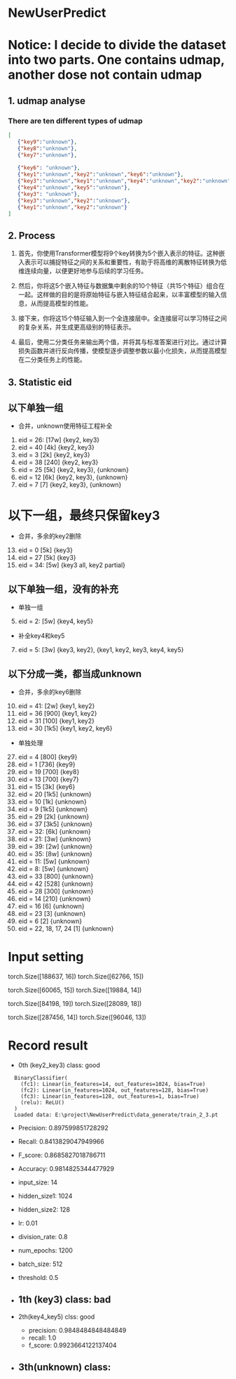 # NewUserPredict

# Notice: I decide to divide the dataset into two parts. One contains udmap, another dose not contain udmap

## 1. udmap analyse

### There are ten different types of udmap

```json
[
   {"key9":"unknown"},
   {"key8":"unknown"},
   {"key7":"unknown"},
   
   {"key6": "unknown"},
   {"key1":"unknown","key2":"unknown","key6":"unknown"},
   {"key3":"unknown","key1":"unknown","key4":"unknown","key2":"unknown","key5":"unknown"},
   {"key4":"unknown","key5":"unknown"},
   {"key3": "unknown"},
   {"key3":"unknown","key2":"unknown"},
   {"key1":"unknown","key2":"unknown"}
]
```

## 2. Process

1. 首先，你使用Transformer模型将9个key转换为5个嵌入表示的特征。这种嵌入表示可以捕捉特征之间的关系和重要性，有助于将高维的离散特征转换为低维连续向量，以便更好地参与后续的学习任务。

2. 然后，你将这5个嵌入特征与数据集中剩余的10个特征（共15个特征）组合在一起。这样做的目的是将原始特征与嵌入特征结合起来，以丰富模型的输入信息，从而提高模型的性能。

3. 接下来，你将这15个特征输入到一个全连接层中。全连接层可以学习特征之间的复杂关系，并生成更高级别的特征表示。

4. 最后，使用二分类任务来输出两个值，并将其与标准答案进行对比。通过计算损失函数并进行反向传播，使模型逐步调整参数以最小化损失，从而提高模型在二分类任务上的性能。

## 3. Statistic eid

## 以下单独一组
- 合并，unknown使用特征工程补全
1. eid = 26: [17w] {key2, key3}
16. eid = 40 [4k]  {key2, key3}
20. eid = 3  [2k]  {key2, key3}
33. eid = 38 [240] {key2, key3}
14. eid = 25 [5k]  {key2, key3}, {unknown}
12. eid = 12  [6k] {key2, key3}, {unknown}
36. eid = 7  [7]   {key2, key3}, {unknown}

# 以下一组，最终只保留key3
- 合并，多余的key2删除
13. eid = 0   [5k] {key3}
15. eid = 27 [5k]  {key3}
6. eid = 34: [5w]  {key3 all, key2 partial}


## 以下单独一组，没有的补充
- 单独一组
5. eid = 2:  [5w]  {key4, key5}

- 补全key4和key5
7. eid = 5:  [3w]  {key3, key2}, {key1, key2, key3, key4, key5}

## 以下分成一类，都当成unknown
- 合并，多余的key6删除
10. eid = 41: [2w] {key1, key2}
25. eid = 36 [900] {key1, key2}
35. eid = 31 [100] {key1, key2}
22. eid = 30 [1k5] {key1, key2, key6}

- 单独处理
27. eid = 4  [800] {key9}
28. eid = 1  [736] {key9}
29. eid = 19 [700] {key8}
30. eid = 13 [700] {key7}
18. eid = 15 [3k]  {key6}
23. eid = 20 [1k5] {unknown}
24. eid = 10 [1k]  {unknown}
21. eid = 9  [1k5] {unknown}
19. eid = 29 [2k]  {unknown}
17. eid = 37 [3k5] {unknown}
11. eid = 32: [6k] {unknown}
8. eid = 21: [3w]  {unknown}
9. eid = 39: [2w]  {unknown}
2. eid = 35: [8w]  {unknown}
3. eid = 11: [5w]  {unknown}
4. eid = 8:  [5w]  {unknown}
26. eid = 33 [800] {unknown}
31. eid = 42 [528] {unknown}
32. eid = 28 [300] {unknown}
34. eid = 14 [210] {unknown}
37. eid = 16 [6]   {unknown}
38. eid = 23 [3]   {unknown}
39. eid = 6  [2]   {unknown}
40. eid = 22, 18, 17, 24 [1]   {unknown}

# Input setting
torch.Size([188637, 16])
torch.Size([62766, 15])

torch.Size([60065, 15])
torch.Size([19884, 14])

torch.Size([84198, 19])
torch.Size([28089, 18])

torch.Size([287456, 14])
torch.Size([96046, 13])
# Record result

- 0th (key2_key3) class: good 
```
  BinaryClassifier(
    (fc1): Linear(in_features=14, out_features=1024, bias=True)
    (fc2): Linear(in_features=1024, out_features=128, bias=True)
    (fc3): Linear(in_features=128, out_features=1, bias=True)
    (relu): ReLU()
  )
  Loaded data: E:\project\NewUserPredict\data_generate/train_2_3.pt
```

  - Precision: 0.897599851728292
  - Recall: 0.8413829047949966
  - F_score: 0.8685827018786711
  - Accuracy: 0.9814825344477929
  - input_size: 14
  - hidden_size1: 1024
  - hidden_size2: 128
  - lr: 0.01
  - division_rate: 0.8
  - num_epochs: 1200
  - batch_size: 512
  - threshold: 0.5

  
- 1th (key3) class: bad
  -
- 2th(key4_key5) clss: good
  - precision:  0.9848484848484849 
  - recall:  1.0 
  - f_score:  0.9923664122137404
- 3th(unknown) class:
  - 
